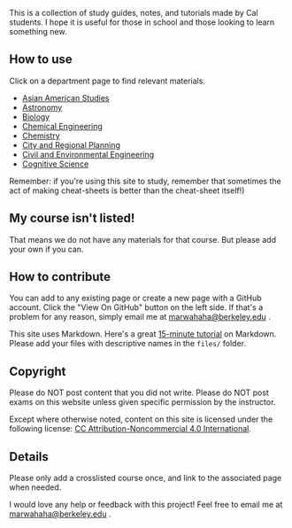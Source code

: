 This is a collection of study guides, notes, and tutorials made by Cal students. I hope it is useful for those in school and those looking to learn something new.

## How to use
Click on a department page to find relevant materials.

* [Asian American Studies](./asianamericanstudies)
* [Astronomy](./astronomy)
* [Biology](./biology)
* [Chemical Engineering](./chemicalengineering)
* [Chemistry](./chemistry)
* [City and Regional Planning](./cityplanning)
* [Civil and Environmental Engineering](./civilengineering)
* [Cognitive Science](./cognitivescience)

Remember: if you're using this site to study, remember that sometimes the act of making cheat-sheets is better than the cheat-sheet itself!)

## My course isn't listed!
That means we do not have any materials for that course. But please add your own if you can.

## How to contribute
You can add to any existing page or create a new page with a GitHub account. Click the "View On GitHub" button on the left side. If that's a problem for any reason, simply email me at marwahaha@berkeley.edu .

This site uses Markdown. Here's a great [15-minute tutorial](http://www.markdowntutorial.com) on Markdown. Please add your files with descriptive names in the `files/` folder.

## Copyright
Please do NOT post content that you did not write.
Please do NOT post exams on this website unless given specific permission by the instructor.

Except where otherwise noted, content on this site is licensed under the following license:
[CC Attribution-Noncommercial 4.0 International](https://creativecommons.org/licenses/by-nc/4.0/deed.en).


## Details
Please only add a crosslisted course once, and link to the associated page when needed.

I would love any help or feedback with this project! Feel free to email me at marwahaha@berkeley.edu .
